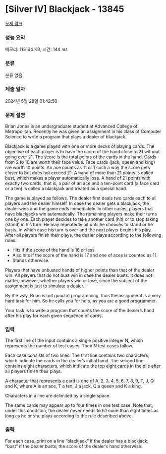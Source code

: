 # [Silver IV] Blackjack - 13845 

[문제 링크](https://www.acmicpc.net/problem/13845) 

### 성능 요약

메모리: 113164 KB, 시간: 144 ms

### 분류

분류 없음

### 제출 일자

2024년 5월 28일 01:42:50

### 문제 설명

<p>Brian Jones is an undergraduate student at Advanced College of Metropolitan. Recently he was given an assignment in his class of Computer Science to write a program that plays a dealer of blackjack.</p>

<p>Blackjack is a game played with one or more decks of playing cards. The objective of each player is to have the score of the hand close to 21 without going over 21. The score is the total points of the cards in the hand. Cards from 2 to 10 are worth their face value. Face cards (jack, queen and king) are worth 10 points. An ace counts as 11 or 1 such a way the score gets closer to but does not exceed 21. A hand of more than 21 points is called bust, which makes a player automatically lose. A hand of 21 points with exactly two cards, that is, a pair of an ace and a ten-point card (a face card or a ten) is called a blackjack and treated as a special hand.</p>

<p>The game is played as follows. The dealer first deals two cards each to all players and the dealer himself. In case the dealer gets a blackjack, the dealer wins and the game ends immediately. In other cases, players that have blackjacks win automatically. The remaining players make their turns one by one. Each player decides to take another card (hit) or to stop taking (stand) in his turn. He may repeatedly hit until he chooses to stand or he busts, in which case his turn is over and the next player begins his play. After all players finish their plays, the dealer plays according to the following rules:</p>

<ul>
	<li>Hits if the score of the hand is 16 or less.</li>
	<li>Also hits if the score of the hand is 17 and one of aces is counted as 11.</li>
	<li>Stands otherwise.</li>
</ul>

<p>Players that have unbusted hands of higher points than that of the dealer win. All players that do not bust win in case the dealer busts. It does not matter, however, whether players win or lose, since the subject of the assignment is just to simulate a dealer.</p>

<p>By the way, Brian is not good at programming, thus the assignment is a very hard task for him. So he calls you for help, as you are a good programmer.</p>

<p>Your task is to write a program that counts the score of the dealer’s hand after his play for each given sequence of cards.</p>

### 입력 

 <p>The first line of the input contains a single positive integer N, which represents the number of test cases. Then N test cases follow.</p>

<p>Each case consists of two lines. The first line contains two characters, which indicate the cards in the dealer’s initial hand. The second line contains eight characters, which indicate the top eight cards in the pile after all players finish their plays.</p>

<p>A character that represents a card is one of A, 2, 3, 4, 5, 6, 7, 8, 9, T, J, Q and K, where A is an ace, T a ten, J a jack, Q a queen and K a king.</p>

<p>Characters in a line are delimited by a single space.</p>

<p>The same cards may appear up to four times in one test case. Note that, under this condition, the dealer never needs to hit more than eight times as long as he or she plays according to the rule described above.</p>

### 출력 

 <p>For each case, print on a line “blackjack” if the dealer has a blackjack; “bust” if the dealer busts; the score of the dealer’s hand otherwise.</p>

